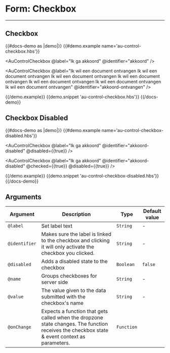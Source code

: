 # Form: Checkbox

---

## Checkbox

{{#docs-demo as |demo|}}
  {{#demo.example name='au-control-checkbox.hbs'}}
    <div class="au-c-form">
      <p>
        <AuControlCheckbox @label="Ik ga akkoord" @identifier="akkoord" />
      </p>
      <p>
        <AuControlCheckbox @label="Ik wil een document ontvangen Ik wil een document ontvangen Ik wil een document ontvangen  Ik wil een document ontvangen Ik wil een document ontvangen Ik wil een document ontvangen Ik wil een document ontvangen" @identifier="akkoord-ontvangen" />
      </p>
    </div>
  {{/demo.example}}
  {{demo.snippet 'au-control-checkbox.hbs'}}
{{/docs-demo}}

## Checkbox Disabled

{{#docs-demo as |demo|}}
  {{#demo.example name='au-control-checkbox-disabled.hbs'}}
    <div class="au-c-form">
      <p>
        <AuControlCheckbox @label="Ik ga akkoord" @identifier="akkoord-disabled" @disabled={{true}} />
      </p>
      <p>
        <AuControlCheckbox @label="Ik ga akkoord" @identifier="akkoord-disabled" @checked={{true}} @disabled={{true}} />
      </p>
    </div>
  {{/demo.example}}
  {{demo.snippet 'au-control-checkbox-disabled.hbs'}}
{{/docs-demo}}

## Arguments

| Argument      | Description | Type | Default value |
| ------------- | ----------- | ---- | ------------- |
| `@label` | Set label text  | `String` | - |
| `@identifier` | Makes sure the label is linked to the checkbox and clicking it will only activate the checkbox you clicked.  | `String` | - |
| `@disabled` | Adds a disabled state to the checkbox | `Boolean` | `false` |
| `@name` | Groups checkboxes for server side  | `String` | - |
| `@value` | The value given to the data submitted with the checkbox's name  | `String` | - |
| `@onChange`| Expects a function that gets called when the dropzone state changes. The function receives the checkbox state & event context as parameters. | `Function` | | - |
